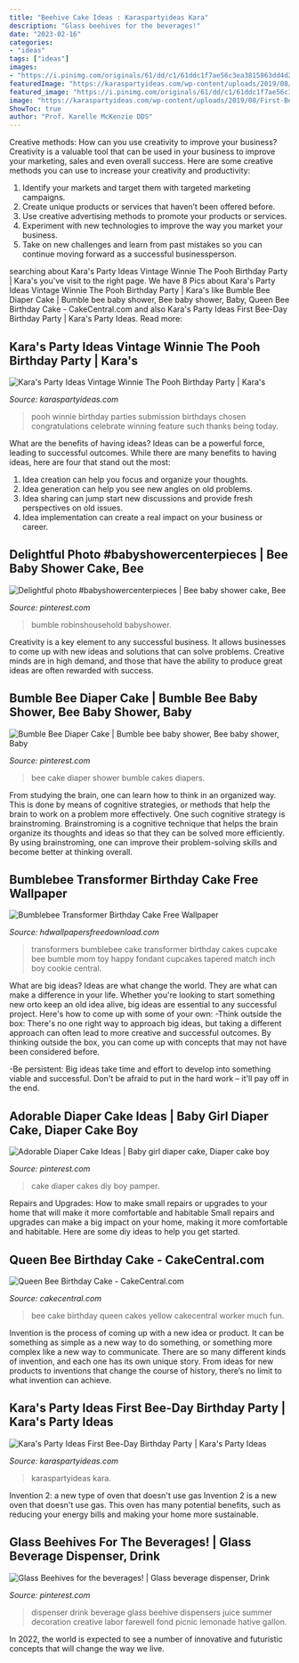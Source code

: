 ```yaml
---
title: "Beehive Cake Ideas : Karaspartyideas Kara"
description: "Glass beehives for the beverages!"
date: "2023-02-16"
categories:
- "ideas"
tags: ["ideas"]
images:
- "https://i.pinimg.com/originals/61/dd/c1/61ddc1f7ae56c3ea3815863dd4d2bbdd.jpg"
featuredImage: "https://karaspartyideas.com/wp-content/uploads/2019/08/First-Bee-Day-Birthday-Party-via-Karas-Party-Ideas-KarasPartyIdeas.com7_-683x1024.jpg"
featured_image: "https://i.pinimg.com/originals/61/dd/c1/61ddc1f7ae56c3ea3815863dd4d2bbdd.jpg"
image: "https://karaspartyideas.com/wp-content/uploads/2019/08/First-Bee-Day-Birthday-Party-via-Karas-Party-Ideas-KarasPartyIdeas.com7_-683x1024.jpg"
ShowToc: true
author: "Prof. Karelle McKenzie DDS"
---
```



Creative methods: How can you use creativity to improve your business?
Creativity is a valuable tool that can be used in your business to improve your marketing, sales and even overall success. Here are some creative methods you can use to increase your creativity and productivity: 
1. Identify your markets and target them with targeted marketing campaigns.
2. Create unique products or services that haven’t been offered before.
3. Use creative advertising methods to promote your products or services. 
4. Experiment with new technologies to improve the way you market your business. 
5. Take on new challenges and learn from past mistakes so you can continue moving forward as a successful businessperson.

	

		
searching about Kara&#039;s Party Ideas Vintage Winnie The Pooh Birthday Party | Kara&#039;s you've visit to the right page. We have 8 Pics about Kara&#039;s Party Ideas Vintage Winnie The Pooh Birthday Party | Kara&#039;s like Bumble Bee Diaper Cake | Bumble bee baby shower, Bee baby shower, Baby, Queen Bee Birthday Cake - CakeCentral.com and also Kara&#039;s Party Ideas First Bee-Day Birthday Party | Kara&#039;s Party Ideas. Read more:
		
    
## Kara&#039;s Party Ideas Vintage Winnie The Pooh Birthday Party | Kara&#039;s

<img loading=lazy src="https://2.bp.blogspot.com/-0iq8zCm2hhk/TgrYLd12WtI/AAAAAAAABsY/BlF6LkI9IFk/s1600/IMG_7600.jpg" onerror="this.onerror=null;this.src='https://tse3.mm.bing.net/th?id=OIP.vpS1mrv-3F_DHbwzEn_FBQHaE8&amp;pid=15.1';" alt="Kara&#039;s Party Ideas Vintage Winnie The Pooh Birthday Party | Kara&#039;s">

_Source: karaspartyideas.com_

>pooh winnie birthday parties submission birthdays chosen congratulations celebrate winning feature such thanks being today. 

	

What are the benefits of having ideas?
Ideas can be a powerful force, leading to successful outcomes. While there are many benefits to having ideas, here are four that stand out the most: 
1. Idea creation can help you focus and organize your thoughts.
2. Idea generation can help you see new angles on old problems.
3. Idea sharing can jump start new discussions and provide fresh perspectives on old issues. 
4. Idea implementation can create a real impact on your business or career.

    
## Delightful Photo #babyshowercenterpieces | Bee Baby Shower Cake, Bee

<img loading=lazy src="https://i.pinimg.com/originals/8f/ce/c1/8fcec11a1ff7edcf608d41dd5add5559.jpg" onerror="this.onerror=null;this.src='https://tse1.mm.bing.net/th?id=OIP.hJmNbe8k7Q_Lny6qa4yAfQHaJ4&amp;pid=15.1';" alt="Delightful photo #babyshowercenterpieces | Bee baby shower cake, Bee">

_Source: pinterest.com_

>bumble robinshousehold babyshower. 

	

Creativity is a key element to any successful business. It allows businesses to come up with new ideas and solutions that can solve problems. Creative minds are in high demand, and those that have the ability to produce great ideas are often rewarded with success.

    
## Bumble Bee Diaper Cake | Bumble Bee Baby Shower, Bee Baby Shower, Baby

<img loading=lazy src="https://i.pinimg.com/originals/ce/98/bd/ce98bdaa0329afe9270f56b7ff01b912.jpg" onerror="this.onerror=null;this.src='https://tse1.mm.bing.net/th?id=OIP.yjC7F33fKETwZOzSZwyrkwHaLt&amp;pid=15.1';" alt="Bumble Bee Diaper Cake | Bumble bee baby shower, Bee baby shower, Baby">

_Source: pinterest.com_

>bee cake diaper shower bumble cakes diapers. 

	

From studying the brain, one can learn how to think in an organized way. This is done by means of cognitive strategies, or methods that help the brain to work on a problem more effectively. One such cognitive strategy is brainstroming. Brainstroming is a cognitive technique that helps the brain organize its thoughts and ideas so that they can be solved more efficiently. By using brainstroming, one can improve their problem-solving skills and become better at thinking overall.

    
## Bumblebee Transformer Birthday Cake Free Wallpaper

<img loading=lazy src="http://www.hdwallpapersfreedownload.com/uploads/large/super-heroes/bumblebee-transformer-birthday-cake-free-wallpaper.jpg" onerror="this.onerror=null;this.src='https://tse1.mm.bing.net/th?id=OIP.p6mTVqH53XBwhadPVdD_cgHaJZ&amp;pid=15.1';" alt="Bumblebee Transformer Birthday Cake Free Wallpaper">

_Source: hdwallpapersfreedownload.com_

>transformers bumblebee cake transformer birthday cakes cupcake bee bumble mom toy happy fondant cupcakes tapered match inch boy cookie central. 

	

What are big ideas?
Ideas are what change the world. They are what can make a difference in your life. Whether you're looking to start something new orto keep an old idea alive, big ideas are essential to any successful project. Here's how to come up with some of your own: 
-Think outside the box: There's no one right way to approach big ideas, but taking a different approach can often lead to more creative and successful outcomes. By thinking outside the box, you can come up with concepts that may not have been considered before. 

-Be persistent: Big ideas take time and effort to develop into something viable and successful. Don't be afraid to put in the hard work – it'll pay off in the end.

    
## Adorable Diaper Cake Ideas | Baby Girl Diaper Cake, Diaper Cake Boy

<img loading=lazy src="https://i.pinimg.com/736x/b6/d3/a1/b6d3a1cd3154e7cd4047cc899e8b1892--pamper-cake-towel-cakes.jpg" onerror="this.onerror=null;this.src='https://tse4.mm.bing.net/th?id=OIP.JIeL7VHm90Srx2azgcd0qQHaMI&amp;pid=15.1';" alt="Adorable Diaper Cake Ideas | Baby girl diaper cake, Diaper cake boy">

_Source: pinterest.com_

>cake diaper cakes diy boy pamper. 

	

Repairs and Upgrades: How to make small repairs or upgrades to your home that will make it more comfortable and habitable
Small repairs and upgrades can make a big impact on your home, making it more comfortable and habitable. Here are some diy ideas to help you get started.

    
## Queen Bee Birthday Cake - CakeCentral.com

<img loading=lazy src="https://cdn001.cakecentral.com/gallery/2015/05/900_5u2Cz174t8-queen-bee-birthday-cake.jpg" onerror="this.onerror=null;this.src='https://tse2.mm.bing.net/th?id=OIP.qfokCf_4xn6icY9OSZIX1gHaLk&amp;pid=15.1';" alt="Queen Bee Birthday Cake - CakeCentral.com">

_Source: cakecentral.com_

>bee cake birthday queen cakes yellow cakecentral worker much fun. 

	

Invention is the process of coming up with a new idea or product. It can be something as simple as a new way to do something, or something more complex like a new way to communicate. There are so many different kinds of invention, and each one has its own unique story. From ideas for new products to inventions that change the course of history, there’s no limit to what invention can achieve.

    
## Kara&#039;s Party Ideas First Bee-Day Birthday Party | Kara&#039;s Party Ideas

<img loading=lazy src="https://karaspartyideas.com/wp-content/uploads/2019/08/First-Bee-Day-Birthday-Party-via-Karas-Party-Ideas-KarasPartyIdeas.com7_-683x1024.jpg" onerror="this.onerror=null;this.src='https://tse2.mm.bing.net/th?id=OIP.lKVWBZMes0uOkmuhj6LzkwHaLG&amp;pid=15.1';" alt="Kara&#039;s Party Ideas First Bee-Day Birthday Party | Kara&#039;s Party Ideas">

_Source: karaspartyideas.com_

>karaspartyideas kara. 

	

Invention 2: a new type of oven that doesn't use gas
Invention 2 is a new oven that doesn't use gas. This oven has many potential benefits, such as reducing your energy bills and making your home more sustainable.

    
## Glass Beehives For The Beverages! | Glass Beverage Dispenser, Drink

<img loading=lazy src="https://i.pinimg.com/originals/61/dd/c1/61ddc1f7ae56c3ea3815863dd4d2bbdd.jpg" onerror="this.onerror=null;this.src='https://tse4.mm.bing.net/th?id=OIP.eCfa_sdgHFP83zD2LkhDKQHaF3&amp;pid=15.1';" alt="Glass Beehives for the beverages! | Glass beverage dispenser, Drink">

_Source: pinterest.com_

>dispenser drink beverage glass beehive dispensers juice summer decoration creative labor farewell fond picnic lemonade hative gallon. 

	

In 2022, the world is expected to see a number of innovative and futuristic concepts that will change the way we live.

